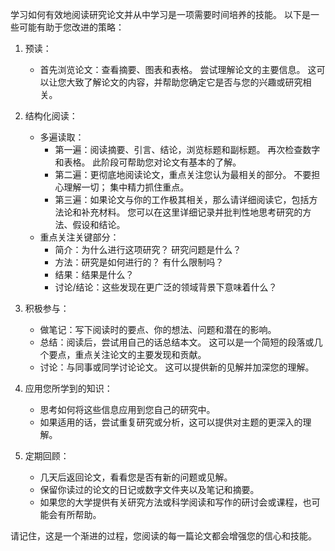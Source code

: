 
学习如何有效地阅读研究论文并从中学习是一项需要时间培养的技能。 以下是一些可能有助于您改进的策略：

1. 预读：
	- 首先浏览论文：查看摘要、图表和表格。 尝试理解论文的主要信息。 这可以让您大致了解论文的内容，并帮助您确定它是否与您的兴趣或研究相关。
2. 结构化阅读：
	- 多遍读取：
		- 第一遍：阅读摘要、引言、结论，浏览标题和副标题。 再次检查数字和表格。 此阶段可帮助您对论文有基本的了解。
		- 第二遍：更彻底地阅读论文，重点关注您认为最相关的部分。 不要担心理解一切； 集中精力抓住重点。
		- 第三遍：如果论文与你的工作极其相关，那么请详细阅读它，包括方法论和补充材料。 您可以在这里详细记录并批判性地思考研究的方法、假设和结论。
	- 重点关注关键部分：
		- 简介：为什么进行这项研究？ 研究问题是什么？
		- 方法：研究是如何进行的？ 有什么限制吗？
		- 结果：结果是什么？
		- 讨论/结论：这些发现在更广泛的领域背景下意味着什么？
3. 积极参与：
	- 做笔记：写下阅读时的要点、你的想法、问题和潜在的影响。
	- 总结：阅读后，尝试用自己的话总结本文。 这可以是一个简短的段落或几个要点，重点关注论文的主要发现和贡献。
	- 讨论：与同事或同学讨论论文。 这可以提供新的见解并加深您的理解。

4. 应用您所学到的知识：
	- 思考如何将这些信息应用到您自己的研究中。
	- 如果适用的话，尝试重复研究或分析，这可以提供对主题的更深入的理解。
5. 定期回顾：
	- 几天后返回论文，看看您是否有新的问题或见解。
	- 保留你读过的论文的日记或数字文件夹以及笔记和摘要。
	- 如果您的大学提供有关研究方法或科学阅读和写作的研讨会或课程，也可能会有所帮助。 

请记住，这是一个渐进的过程，您阅读的每一篇论文都会增强您的信心和技能。